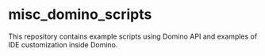 # misc_domino_scripts

This repository contains example scripts using Domino API and examples of IDE customization inside Domino.
